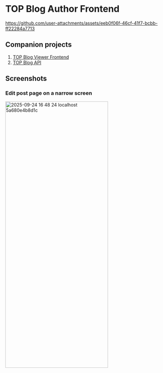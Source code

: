 # TOP Blog Author Frontend

https://github.com/user-attachments/assets/eeb0f06f-46cf-41f7-bcbb-ff22284a7713

## Companion projects
1. [TOP Blog Viewer Frontend](https://github.com/ajayfoo/top-blog-viewer-frontend)
2. [TOP Blog API](https://github.com/ajayfoo/top-blog-api)

## Screenshots
### Edit post page on a narrow screen
<img width="320" height="832" alt="2025-09-24 16 48 24 localhost 5a680e4b8d1c" src="https://github.com/user-attachments/assets/6e20d173-c410-43d7-88cf-5d64df22ba07" />
